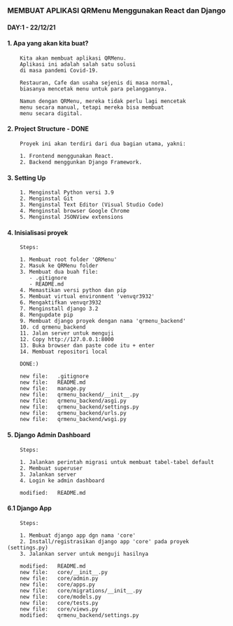 ### MEMBUAT APLIKASI QRMenu Menggunakan React dan Django


#### DAY:1 - 22/12/21


#### 1. Apa yang akan kita buat?

        Kita akan membuat aplikasi QRMenu.
        Aplikasi ini adalah salah satu solusi
        di masa pandemi Covid-19.

        Restauran, Cafe dan usaha sejenis di masa normal,
        biasanya mencetak menu untuk para pelanggannya.

        Namun dengan QRMenu, mereka tidak perlu lagi mencetak
        menu secara manual, tetapi mereka bisa membuat
        menu secara digital.


#### 2. Project Structure - DONE

        Proyek ini akan terdiri dari dua bagian utama, yakni:

        1. Frontend menggunakan React.
        2. Backend menggunkan Django Framework.


#### 3. Setting Up

        1. Menginstal Python versi 3.9
        2. Menginstal Git
        3. Menginstal Text Editor (Visual Studio Code)
        4. Menginstal browser Google Chrome
        5. Menginstal JSONView extensions


#### 4. Inisialisasi proyek

        Steps:

        1. Membuat root folder 'QRMenu'
        2. Masuk ke QRMenu folder
        3. Membuat dua buah file:
           - .gitignore
           - README.md
        4. Memastikan versi python dan pip 
        5. Membuat virtual environment 'venvqr3932'
        6. Mengaktifkan venvqr3932
        7. Menginstall django 3.2
        8. Mengupdate pip
        9. Membuat django proyek dengan nama 'qrmenu_backend'
        10. cd qrmenu_backend
        11. Jalan server untuk menguji 
        12. Copy http://127.0.0.1:8000
        13. Buka browser dan paste code itu + enter
        14. Membuat repositori local

        DONE:)

        new file:   .gitignore
        new file:   README.md
        new file:   manage.py
        new file:   qrmenu_backend/__init__.py
        new file:   qrmenu_backend/asgi.py
        new file:   qrmenu_backend/settings.py
        new file:   qrmenu_backend/urls.py
        new file:   qrmenu_backend/wsgi.py


#### 5. Django Admin Dashboard

        Steps:

        1. Jalankan perintah migrasi untuk membuat tabel-tabel default
        2. Membuat superuser
        3. Jalankan server
        4. Login ke admin dashboard

        modified:   README.md


#### 6.1 Django App


        Steps:

        1. Membuat django app dgn nama 'core'
        2. Install/registrasikan django app 'core' pada proyek (settings.py)
        3. Jalankan server untuk menguji hasilnya

        modified:   README.md
        new file:   core/__init__.py
        new file:   core/admin.py
        new file:   core/apps.py
        new file:   core/migrations/__init__.py
        new file:   core/models.py
        new file:   core/tests.py
        new file:   core/views.py
        modified:   qrmenu_backend/settings.py